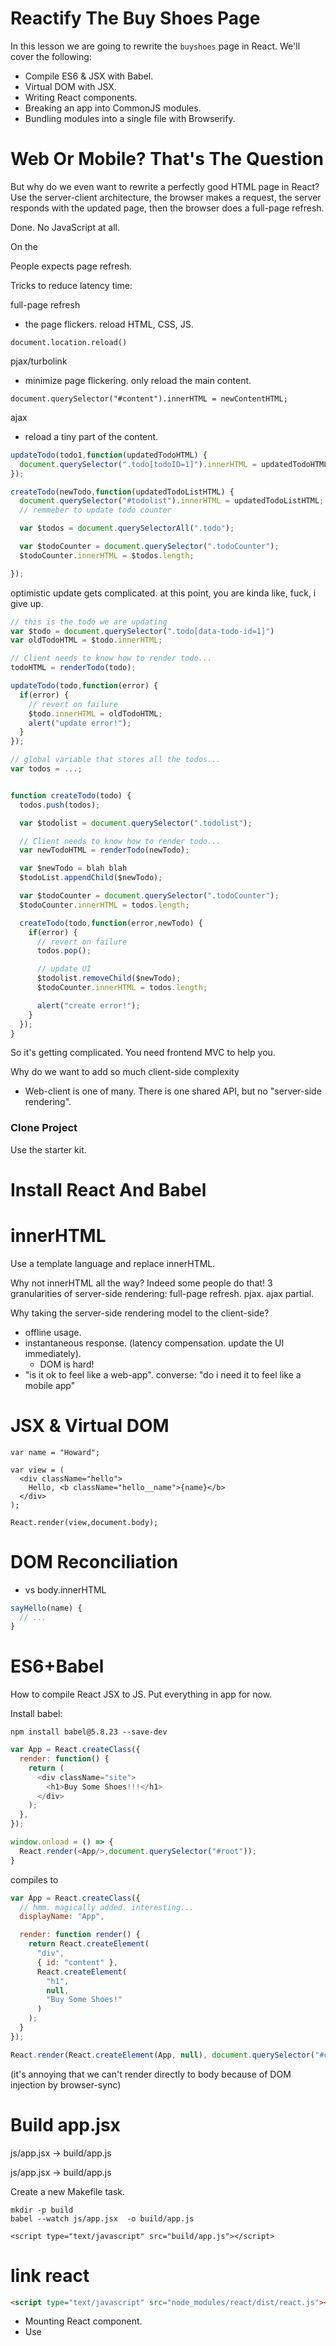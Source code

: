 # Reactify The Buy Shoes Page



In this lesson we are going to rewrite the `buyshoes` page in React. We'll cover the following:

+ Compile ES6 & JSX with Babel.
+ Virtual DOM with JSX.
+ Writing React components.
+ Breaking an app into CommonJS modules.
+ Bundling modules into a single file with Browserify.

# Web Or Mobile? That's The Question

But why do we even want to rewrite a perfectly good HTML page in React? Use the server-client architecture, the browser makes a request, the server responds with the updated page, then the browser does a full-page refresh.

Done. No JavaScript at all.

On the

People expects page refresh.


Tricks to reduce latency time:

full-page refresh
  + the page flickers. reload HTML, CSS, JS.

```
document.location.reload()
```

pjax/turbolink
  + minimize page flickering. only reload the main content.

```
document.querySelector("#content").innerHTML = newContentHTML;
```

ajax
  + reload a tiny part of the content.


```js
updateTodo(todo1,function(updatedTodoHTML) {
  document.querySelector(".todo[todoID=1]").innerHTML = updatedTodoHTML;
});
```

```js
createTodo(newTodo,function(updatedTodoListHTML) {
  document.querySelector("#todolist").innerHTML = updatedTodoListHTML;
  // remmeber to update todo counter

  var $todos = document.querySelectorAll(".todo");

  var $todoCounter = document.querySelector(".todoCounter");
  $todoCounter.innerHTML = $todos.length;

});
```


optimistic update gets complicated. at this point, you are kinda like, fuck, i give up.

```js
// this is the todo we are updating
var $todo = document.querySelector(".todo[data-todo-id=1]")
var oldTodoHTML = $todo.innerHTML;

// Client needs to know how to render todo...
todoHTML = renderTodo(todo);

updateTodo(todo,function(error) {
  if(error) {
    // revert on failure
    $todo.innerHTML = oldTodoHTML;
    alert("update error!");
  }
});
```


```js
// global variable that stores all the todos...
var todos = ...;


function createTodo(todo) {
  todos.push(todos);

  var $todolist = document.querySelector(".todolist");

  // Client needs to know how to render todo...
  var newTodoHTML = renderTodo(newTodo);

  var $newTodo = blah blah
  $todoList.appendChild($newTodo);

  var $todoCounter = document.querySelector(".todoCounter");
  $todoCounter.innerHTML = todos.length;

  createTodo(todo,function(error,newTodo) {
    if(error) {
      // revert on failure
      todos.pop();

      // update UI
      $todolist.removeChild($newTodo);
      $todoCounter.innerHTML = todos.length;

      alert("create error!");
    }
  });
}
```

So it's getting complicated. You need frontend MVC to help you.

Why do we want to add so much client-side complexity

+ Web-client is one of many. There is one shared API, but no "server-side rendering".


### Clone Project

Use the starter kit.

# Install React And Babel


# innerHTML

Use a template language and replace innerHTML.

Why not innerHTML all the way? Indeed some people do that!
  3 granularities of server-side rendering: full-page refresh. pjax. ajax partial.

Why taking the server-side rendering model to the client-side?
  + offline usage.
  + instantaneous response. (latency compensation. update the UI immediately).
    + DOM is hard!
  + "is it ok to feel like a web-app". converse: "do i need it to feel like a mobile app"



# JSX & Virtual DOM



```
var name = "Howard";

var view = (
  <div className="hello">
    Hello, <b className="hello__name">{name}</b>
  </div>
);

React.render(view,document.body);
```

# DOM Reconciliation

+ vs body.innerHTML

```js
sayHello(name) {
  // ...
}
```

# ES6+Babel

How to compile React JSX to JS. Put everything in app for now.

Install babel:

```
npm install babel@5.8.23 --save-dev
```


```js
var App = React.createClass({
  render: function() {
    return (
      <div className="site">
        <h1>Buy Some Shoes!!!</h1>
      </div>
    );
  },
});

window.onload = () => {
  React.render(<App/>,document.querySelector("#root"));
}


```

compiles to

```js
var App = React.createClass({
  // hmm. magically added. interesting...
  displayName: "App",

  render: function render() {
    return React.createElement(
      "div",
      { id: "content" },
      React.createElement(
        "h1",
        null,
        "Buy Some Shoes!"
      )
    );
  }
});

React.render(React.createElement(App, null), document.querySelector("#content"));
```

(it's annoying that we can't render directly to body because of DOM injection by browser-sync)

# Build app.jsx

js/app.jsx -> build/app.js

js/app.jsx -> build/app.js

Create a new Makefile task.

```
mkdir -p build
babel --watch js/app.jsx  -o build/app.js
```

```
<script type="text/javascript" src="build/app.js"></script>
```

# link react

```html
<script type="text/javascript" src="node_modules/react/dist/react.js"></script>
```

+ Mounting React component.
+ Use <script> for now...

Install react (runtime support):

```
npm install react@0.13.3
```

Play with React manually in browser.

renderToString & render.



# browserify & commonjs

build/app.js -> bundle/app.js

sourcemap